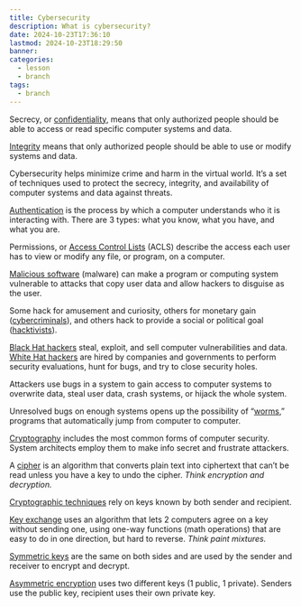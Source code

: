 ```yaml
---
title: Cybersecurity
description: What is cybersecurity?
date: 2024-10-23T17:36:10
lastmod: 2024-10-23T18:29:50
banner: 
categories:
  - lesson
  - branch
tags:
  - branch
---
```

Secrecy, or [confidentiality](confidentiality.md), means that only authorized people should be able to access or read specific computer systems and data.  
  
[Integrity](Integrity.md) means that only authorized people should be able to use or modify systems and data.  
  
Cybersecurity helps minimize crime and harm in the virtual world. It’s a set of techniques used to protect the secrecy, integrity, and availability of computer systems and data against threats.  
  
[Authentication](Authentication.md) is the process by which a computer understands who it is interacting with. There are 3 types: what you know, what you have, and what you are.  
  
Permissions, or [Access Control Lists](Access%20Control%20Lists.md) (ACLS) describe the access each user has to view or modify any file, or program, on a computer.  
  
[Malicious software](Malicious%20software.md) (malware) can make a program or computing system vulnerable to attacks that copy user data and allow hackers to disguise as the user.  
  
Some hack for amusement and curiosity, others for monetary gain ([cybercriminals](cybercriminals.md)), and others hack to provide a social or political goal ([hacktivists](hacktivists.md)).  
  
[Black Hat hackers](Black%20Hat%20hackers.md) steal, exploit, and sell computer vulnerabilities and data. [White Hat hackers](White%20Hat%20hackers.md) are hired by companies and governments to perform security evaluations, hunt for bugs, and try to close security holes.  
  
Attackers use bugs in a system to gain access to computer systems to overwrite data, steal user data, crash systems, or hijack the whole system.  
  
Unresolved bugs on enough systems opens up the possibility of “[worms](worms.md),” programs that automatically jump from computer to computer.  
  
[Cryptography](Cryptography.md) includes the most common forms of computer security. System architects employ them to make info secret and frustrate attackers.  
  
A [cipher](cipher.md) is an algorithm that converts plain text into ciphertext that can’t be read unless you have a key to undo the cipher. *Think encryption and decryption.*  
  
[Cryptographic techniques](Cryptographic%20techniques.md) rely on keys known by both sender and recipient.  
  
[Key exchange](Key%20exchange.md) uses an algorithm that lets 2 computers agree on a key without sending one, using one-way functions (math operations) that are easy to do in one direction, but hard to reverse. *Think paint mixtures.*  
  
[Symmetric keys](Symmetric%20keys.md) are the same on both sides and are used by the sender and receiver to encrypt and decrypt.  
  
[Asymmetric encryption](Asymmetric%20encryption.md) uses two different keys (1 public, 1 private). Senders use the public key, recipient uses their own private key.